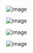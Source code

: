 ![image](https://user-images.githubusercontent.com/108928206/191017506-bfd84435-b9e8-44dd-8320-3bec65c7b2d9.png)

![image](https://user-images.githubusercontent.com/108928206/191017591-29eb3444-d54b-4ff5-b4ae-ee3c87747b1b.png)

![image](https://user-images.githubusercontent.com/108928206/191017660-1c453e5f-47af-4373-a0bc-6727d8e3ad63.png)

![image](https://user-images.githubusercontent.com/108928206/191017626-9b47b048-895f-4c19-a48a-e57520ce3f42.png)
